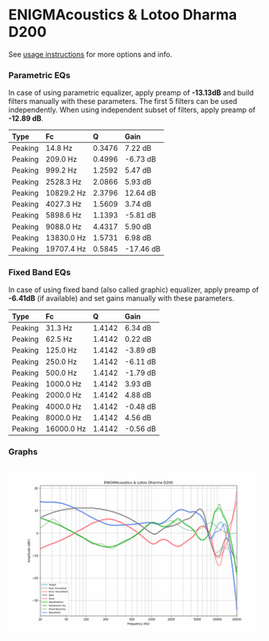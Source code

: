 # ENIGMAcoustics & Lotoo Dharma D200
See [usage instructions](https://github.com/jaakkopasanen/AutoEq#usage) for more options and info.

### Parametric EQs
In case of using parametric equalizer, apply preamp of **-13.13dB** and build filters manually
with these parameters. The first 5 filters can be used independently.
When using independent subset of filters, apply preamp of **-12.89 dB**.

| Type    | Fc         |      Q | Gain      |
|:--------|:-----------|:-------|:----------|
| Peaking | 14.8 Hz    | 0.3476 | 7.22 dB   |
| Peaking | 209.0 Hz   | 0.4996 | -6.73 dB  |
| Peaking | 999.2 Hz   | 1.2592 | 5.47 dB   |
| Peaking | 2528.3 Hz  | 2.0866 | 5.93 dB   |
| Peaking | 10829.2 Hz | 2.3796 | 12.64 dB  |
| Peaking | 4027.3 Hz  | 1.5609 | 3.74 dB   |
| Peaking | 5898.6 Hz  | 1.1393 | -5.81 dB  |
| Peaking | 9088.0 Hz  | 4.4317 | 5.90 dB   |
| Peaking | 13830.0 Hz | 1.5731 | 6.98 dB   |
| Peaking | 19707.4 Hz | 0.5845 | -17.46 dB |

### Fixed Band EQs
In case of using fixed band (also called graphic) equalizer, apply preamp of **-6.41dB**
(if available) and set gains manually with these parameters.

| Type    | Fc         |      Q | Gain     |
|:--------|:-----------|:-------|:---------|
| Peaking | 31.3 Hz    | 1.4142 | 6.34 dB  |
| Peaking | 62.5 Hz    | 1.4142 | 0.22 dB  |
| Peaking | 125.0 Hz   | 1.4142 | -3.89 dB |
| Peaking | 250.0 Hz   | 1.4142 | -6.11 dB |
| Peaking | 500.0 Hz   | 1.4142 | -1.79 dB |
| Peaking | 1000.0 Hz  | 1.4142 | 3.93 dB  |
| Peaking | 2000.0 Hz  | 1.4142 | 4.88 dB  |
| Peaking | 4000.0 Hz  | 1.4142 | -0.48 dB |
| Peaking | 8000.0 Hz  | 1.4142 | 4.56 dB  |
| Peaking | 16000.0 Hz | 1.4142 | -0.56 dB |

### Graphs
![](./ENIGMAcoustics%20&%20Lotoo%20Dharma%20D200.png)